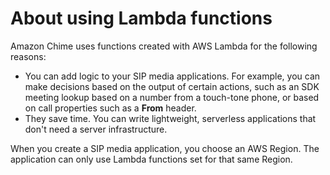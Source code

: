 # About using Lambda functions<a name="using-lambda"></a>

Amazon Chime uses functions created with AWS Lambda for the following reasons:
+ You can add logic to your SIP media applications\. For example, you can make decisions based on the output of certain actions, such as an SDK meeting lookup based on a number from a touch\-tone phone, or based on call properties such as a **From** header\.
+ They save time\. You can write lightweight, serverless applications that don't need a server infrastructure\.

When you create a SIP media application, you choose an AWS Region\. The application can only use Lambda functions set for that same Region\.